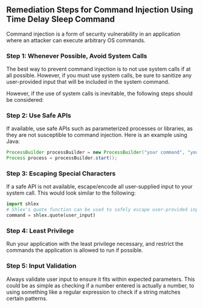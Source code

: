 

## Remediation Steps for Command Injection Using Time Delay Sleep Command
Command injection is a form of security vulnerability in an application where an attacker can execute arbitrary OS commands. 

### Step 1: Whenever Possible, Avoid System Calls
The best way to prevent command injection is to not use system calls if at all possible. However, if you must use system calls, be sure to sanitize any user-provided input that will be included in the system command.

However, if the use of system calls is inevitable, the following steps should be considered:

### Step 2: Use Safe APIs
If available, use safe APIs such as parameterized processes or libraries, as they are not susceptible to command injection. Here is an example using Java:

```java
ProcessBuilder processBuilder = new ProcessBuilder("your command", "your arg");
Process process = processBuilder.start();
```

### Step 3: Escaping Special Characters
If a safe API is not available, escape/encode all user-supplied input to your system call. This would look similar to the following:

```python
import shlex
# Shlex's quote function can be used to safely escape user-provided input
command = shlex.quote(user_input)
```

### Step 4: Least Privilege
Run your application with the least privilege necessary, and restrict the commands the application is allowed to run if possible. 

### Step 5: Input Validation
Always validate user input to ensure it fits within expected parameters. This could be as simple as checking if a number entered is actually a number, to using something like a regular expression to check if a string matches certain patterns.
